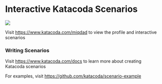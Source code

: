 # Interactive Katacoda Scenarios

[![](http://shields.katacoda.com/katacoda/miqdad/count.svg)](https://www.katacoda.com/miqdad "Get your profile on Katacoda.com")

Visit https://www.katacoda.com/miqdad to view the profile and interactive scenarios

### Writing Scenarios
Visit https://www.katacoda.com/docs to learn more about creating Katacoda scenarios

For examples, visit https://github.com/katacoda/scenario-example
